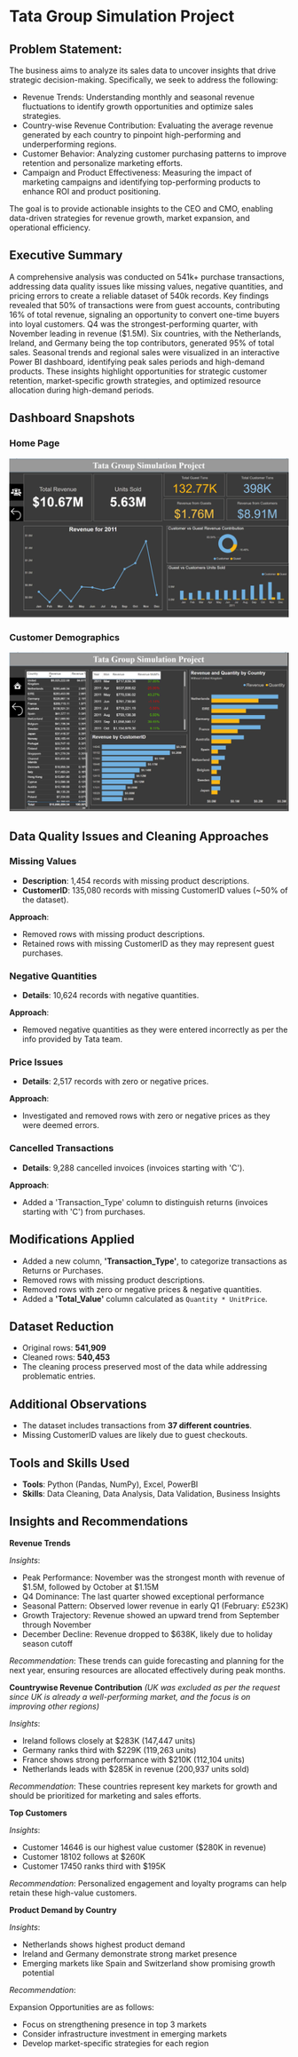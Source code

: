 # Tata Group Simulation Project
## Problem Statement:
The business aims to analyze its sales data to uncover insights that drive strategic decision-making. Specifically, we seek to address the following:

- Revenue Trends: Understanding monthly and seasonal revenue fluctuations to identify growth opportunities and optimize sales strategies.
- Country-wise Revenue Contribution: Evaluating the average revenue generated by each country to pinpoint high-performing and underperforming regions.
- Customer Behavior: Analyzing customer purchasing patterns to improve retention and personalize marketing efforts.
- Campaign and Product Effectiveness: Measuring the impact of marketing campaigns and identifying top-performing products to enhance ROI and product positioning.

The goal is to provide actionable insights to the CEO and CMO, enabling data-driven strategies for revenue growth, market expansion, and operational efficiency.

## Executive Summary
A comprehensive analysis was conducted on 541k+ purchase transactions, addressing data quality issues like missing values, negative quantities, and pricing errors to create a reliable dataset of 540k records. Key findings revealed that 50% of transactions were from guest accounts, contributing 16% of total revenue, signaling an opportunity to convert one-time buyers into loyal customers. Q4 was the strongest-performing quarter, with November leading in revenue ($1.5M). Six countries, with the Netherlands, Ireland, and Germany being the top contributors, generated 95% of total sales. Seasonal trends and regional sales were visualized in an interactive Power BI dashboard, identifying peak sales periods and high-demand products. These insights highlight opportunities for strategic customer retention, market-specific growth strategies, and optimized resource allocation during high-demand periods.

## Dashboard Snapshots

### Home Page
<!-- <img src="sreenshots/Dashboard.png" alt="Home Page" width="1350px" height="600px"> -->

![alt text](sreenshots/Dashboard.png)

### Customer Demographics
<!-- <img src="sreenshots/Customer_Demographics.png" alt="Customer Demographics Page" width="1350px" height="600px"> -->

![alt text](sreenshots/Customer_Demographics.png)


## Data Quality Issues and Cleaning Approaches
### Missing Values
- **Description**: 1,454 records with missing product descriptions.
- **CustomerID**: 135,080 records with missing CustomerID values (~50% of the dataset).

**Approach**:
- Removed rows with missing product descriptions.
- Retained rows with missing CustomerID as they may represent guest purchases.

### Negative Quantities
- **Details**: 10,624 records with negative quantities.

**Approach**:
- Removed negative quantities as they were entered incorrectly as per the info provided by Tata team.

### Price Issues
- **Details**: 2,517 records with zero or negative prices.

**Approach**:
- Investigated and removed rows with zero or negative prices as they were deemed errors.

### Cancelled Transactions
- **Details**: 9,288 cancelled invoices (invoices starting with 'C').

**Approach**:
- Added a 'Transaction_Type' column to distinguish returns (invoices starting with 'C') from purchases.

## Modifications Applied
- Added a new column, **'Transaction_Type'**, to categorize transactions as Returns or Purchases.
- Removed rows with missing product descriptions.
- Removed rows with zero or negative prices & negative quantities.
- Added a **'Total_Value'** column calculated as `Quantity * UnitPrice`.

## Dataset Reduction
- Original rows: **541,909**
- Cleaned rows: **540,453**
- The cleaning process preserved most of the data while addressing problematic entries.

## Additional Observations
- The dataset includes transactions from **37 different countries**.
- Missing CustomerID values are likely due to guest checkouts.


## Tools and Skills Used
- **Tools**: Python (Pandas, NumPy), Excel, PowerBI
- **Skills**: Data Cleaning, Data Analysis, Data Validation, Business Insights

## Insights and Recommendations
**Revenue Trends**

*Insights*:
- Peak Performance: November was the strongest month with revenue of $1.5M, followed by October at $1.15M
- Q4 Dominance: The last quarter showed exceptional performance
- Seasonal Pattern: Observed lower revenue in early Q1 (February: £523K)
- Growth Trajectory: Revenue showed an upward trend from September through November
- December Decline: Revenue dropped to $638K, likely due to holiday season cutoff

*Recommendation*: These trends can guide forecasting and planning for the next year, ensuring resources are allocated effectively during peak months.

**Countrywise Revenue Contribution** 
*(UK was excluded as per the request since UK is already a well-performing market, and the focus is on improving other regions)*

*Insights*:
- Ireland follows closely at $283K (147,447 units)
- Germany ranks third with $229K (119,263 units)
- France shows strong performance with $210K (112,104 units)
- Netherlands leads with $285K in revenue (200,937 units sold)

*Recommendation*: These countries represent key markets for growth and should be prioritized for marketing and sales efforts.

**Top Customers**

*Insights*:
- Customer 14646 is our highest value customer ($280K in revenue)
- Customer 18102 follows at $260K
- Customer 17450 ranks third with $195K

*Recommendation*: Personalized engagement and loyalty programs can help retain these high-value customers.

**Product Demand by Country**

*Insights*:
- Netherlands shows highest product demand
- Ireland and Germany demonstrate strong market presence
- Emerging markets like Spain and Switzerland show promising growth potential

*Recommendation*:

Expansion Opportunities are as follows:
- Focus on strengthening presence in top 3 markets
- Consider infrastructure investment in emerging markets
- Develop market-specific strategies for each region









